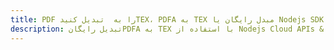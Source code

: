 ---title: PDF را به  تبدیل کنیدTEX، PDFA به TEX مبدل رایگان یا Nodejs SDKdescription: تبدیل رایگانPDFA به TEX با استفاده از Nodejs Cloud APIs & SDK همچنین اسناد PDF را در Cloud ایجاد، ویرایش و رندر کنید.---